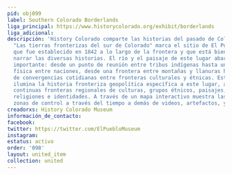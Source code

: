 ```yaml
---
pid: obj099
label: Southern Colorado Borderlands
liga_principal: https://www.historycolorado.org/exhibit/borderlands
liga_adicional: 
descripción: 'History Colorado comparte las historias del pasado de Colorado. La exhibición
  "Las tierras fronterizas del sur de Colorado" marca el sitio de El Pueblo original,
  que fue establecido en 1842 a lo largo de la frontera y que está bien situado para
  narrar las diversas historias. El río y el paisaje de este lugar abarcan historia
  importante: desde un punto de reunión entre tribus indígenas hasta una frontera
  física entre naciones, desde una frontera entre montañas y llanuras hasta un lugar
  de convergencias cotidianas entre fronteras culturales y étnicas. Esta exposición
  ilumina la historia fronteriza geopolítica específica a este lugar, así como las
  continuas fronteras regionales de culturas, grupos étnicos, paisajes, industrias,
  religiones e identidades. A través de un mapa interactivo muestra las cambiantes
  zonas de control a través del tiempo a demás de videos, artefactos, y exhibiciones.'
creadorxs: History Colorado Museum
información_de_contacto: 
facebook: 
twitter: https://twitter.com/ElPuebloMuseum
instagram: 
estatus: activo
order: '098'
layout: united_item
collection: united
---
```

